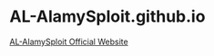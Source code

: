 # AL-AlamySploit.github.io
<a href="https://AL-AlamySploit.github.io" rel="nofollow">AL-AlamySploit Official Website</a>
